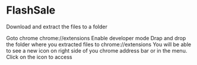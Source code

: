 # FlashSale

Download and extract the files to a folder

Goto chrome chrome://extensions
Enable developer mode
Drap and drop the folder where you extracted files to chrome://extensions 
You will be able to see a new icon on right side of you chrome address bar or in the menu.
Click on the icon to access
